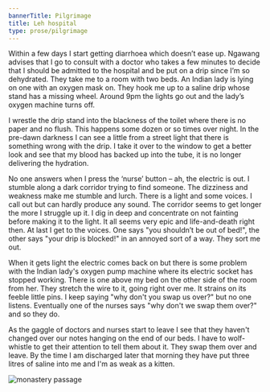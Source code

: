 ```yaml
---
bannerTitle: Pilgrimage
title: Leh hospital
type: prose/pilgrimage
---
```



Within a few days I start getting diarrhoea which doesn’t ease up.
Ngawang advises that I go to consult with a doctor who takes a few
minutes to decide that I should be admitted to the hospital and be
put on a drip since I’m so dehydrated. They take me to a room with
two beds. An Indian lady is lying on one with an oxygen mask on.
They hook me up to a saline drip whose stand has a missing wheel.
Around 9pm the lights go out and the lady’s oxygen machine turns
off. 

I wrestle the drip stand into the blackness of the toilet where
there is no paper and no flush. This happens some dozen or so times
over night. In the pre-dawn darkness I can see a little from a
street light that there is something wrong with the drip. I take it
over to the window to get a better look and see that my blood has
backed up into the tube, it is no longer delivering the hydration.

No one answers when I press the ‘nurse’ button – ah, the electric is
out. I stumble along a dark corridor trying to find someone. The
dizziness and weakness make me stumble and lurch. There is a light
and some voices. I call out but can hardly produce any sound. The
corridor seems to get longer the more I struggle up it. I dig in
deep and concentrate on not fainting before making it to the light.
It all seems very epic and life-and-death right then. At last I get
to the voices. One says "you shouldn’t be out of bed!", the other
says "your drip is blocked!" in an annoyed sort of a way. They sort
me out. 

When it gets light the electric comes back on but there is
some problem with the Indian lady's oxygen pump machine where its
electric socket has stopped working. There is one above my bed on
the other side of the room from her. They stretch the wire to it,
going right over me. It strains on its feeble little pins. I keep
saying "why don't you swap us over?" but no one listens. Eventually
one of the nurses says "why don't we swap them over?" and so they
do.

As the gaggle of doctors and nurses start to leave I see that
they haven't changed over our notes hanging on the end of our beds.
I have to wolf-whistle to get their attention to tell them about it. They
swap them over and leave. By the time I am discharged later that
morning they have put three litres of saline into me and I'm as weak
as a kitten.

![monastery passage](/images/pilg1/dscn0061.jpg)

